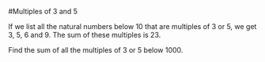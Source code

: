 #Multiples of 3 and 5

If we list all the natural numbers below 10 that are multiples of 3 or 5, 
we get 3, 5, 6 and 9. The sum of these multiples is 23.

Find the sum of all the multiples of 3 or 5 below 1000.
